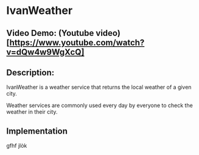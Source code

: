 # IvanWeather
## Video Demo:  (Youtube video)[https://www.youtube.com/watch?v=dQw4w9WgXcQ]
## Description:
IvanWeather is a weather service that returns the local weather of a given city.

Weather services are commonly used every day by everyone to check the weather in their city.

## Implementation
gfhf
jlòk